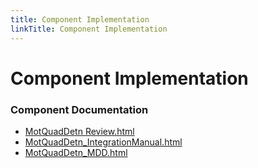 ```yaml
---
title: Component Implementation
linkTitle: Component Implementation
---
```


# Component Implementation
### Component Documentation

- [MotQuadDetn Review.html](doc/MotQuadDetn%20Review.html)
- [MotQuadDetn_IntegrationManual.html](doc/MotQuadDetn_IntegrationManual.html)
- [MotQuadDetn_MDD.html](doc/MotQuadDetn_MDD.html)

